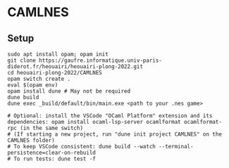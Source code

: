 # CAMLNES

## Setup
    sudo apt install opam; opam init
    git clone https://gaufre.informatique.univ-paris-diderot.fr/heouairi/heouairi-plong-2022.git
    cd heouairi-plong-2022/CAMLNES
    opam switch create .
    eval $(opam env)
    opam install dune # May not be required
    dune build
    dune exec _build/default/bin/main.exe <path to your .nes game>

    # Optional: install the VSCode "OCaml Platform" extension and its dependencies: opam install ocaml-lsp-server ocamlformat ocamlformat-rpc (in the same switch)
    # (If starting a new project, run "dune init project CAMLNES" on the CAMLNES folder)
    # To keep VSCode consistent: dune build --watch --terminal-persistence=clear-on-rebuild
    # To run tests: dune test -f
